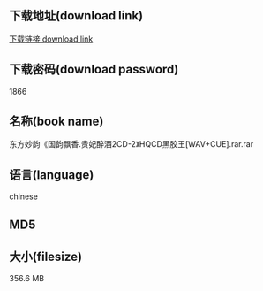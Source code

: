 ## 下载地址(download link)
[下载链接 download link](https://tutu365.netlify.app/?s=%E4%B8%9C%E6%96%B9%E5%A6%99%E9%9F%B5%E3%80%8A%E5%9B%BD%E9%9F%B5%E9%A3%98%E9%A6%99.%E8%B4%B5%E5%A6%83%E9%86%89%E9%85%922CD-2%E3%80%8BHQCD%E9%BB%91%E8%83%B6%E7%8E%8B%5BWAV%2BCUE%5D.rar)

## 下载密码(download password)
1866

## 名称(book name)
东方妙韵《国韵飘香.贵妃醉酒2CD-2》HQCD黑胶王[WAV+CUE].rar.rar

## 语言(language)
chinese

## MD5


## 大小(filesize)
356.6 MB

